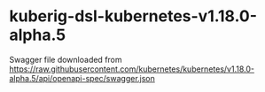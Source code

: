# kuberig-dsl-kubernetes-v1.18.0-alpha.5

Swagger file downloaded from https://raw.githubusercontent.com/kubernetes/kubernetes/v1.18.0-alpha.5/api/openapi-spec/swagger.json
